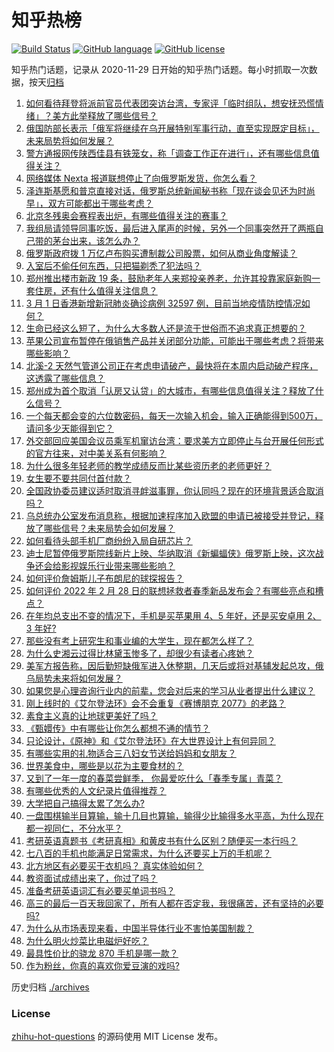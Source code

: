 # 知乎热榜
[![Build Status](https://github.com/ToWeLong/zhihu-hot-questions/workflows/CI/badge.svg)](https://github.com/ToWeLong/zhihu-hot-questions/actions)
[![GitHub language](https://img.shields.io/badge/language-golang-orange.svg)](https://golang.org/)
[![GitHub license](https://img.shields.io/github/license/ToWeLong/zhihu-hot-questions)](https://github.com/ToWeLong/zhihu-hot-questions/blob/main/LICENSE)

知乎热门话题，记录从 2020-11-29 日开始的知乎热门话题。每小时抓取一次数据，按天[归档](./archives)

<!-- BEGIN -->

1. [如何看待拜登将派前官员代表团突访台湾，专家评「临时组队，想安抚恐慌情绪」？美方此举释放了哪些信号？](https://www.zhihu.com/question/519355369)
1. [俄国防部长表示「俄军将继续在乌开展特别军事行动，直至实现既定目标」，未来局势将如何发展？](https://www.zhihu.com/question/519433741)
1. [警方通报网传陕西佳县有铁笼女，称「调查工作正在进行」，还有哪些信息值得关注？](https://www.zhihu.com/question/519449683)
1. [网络媒体 Nexta 报道联想停止了向俄罗斯发货，你怎么看？](https://www.zhihu.com/question/518753421)
1. [泽连斯基愿和普京直接对话，俄罗斯总统新闻秘书称「现在谈会见还为时尚早」，双方可能都出于哪些考虑？](https://www.zhihu.com/question/519532569)
1. [北京冬残奥会赛程表出炉，有哪些值得关注的赛事？](https://www.zhihu.com/question/518834271)
1. [我组局请领导同事吃饭，最后进入尾声的时候，另外一个同事突然开了两瓶自己带的茅台出来，该怎么办？](https://www.zhihu.com/question/518737429)
1. [俄罗斯政府拨 1 万亿卢布购买遭制裁公司股票，如何从商业角度解读？](https://www.zhihu.com/question/519455357)
1. [入室后不偷任何东西，只把猫剃秃了犯法吗？](https://www.zhihu.com/question/517436768)
1. [郑州推出楼市新政 19 条，鼓励老年人来郑投亲养老，允许其投靠家庭新购一套住房，还有什么值得关注信息？](https://www.zhihu.com/question/519442574)
1. [3 月 1 日香港新增新冠肺炎确诊病例 32597 例，目前当地疫情防控情况如何？](https://www.zhihu.com/question/519420856)
1. [生命已经这么短了，为什么大多数人还是流于世俗而不追求真正想要的？](https://www.zhihu.com/question/503742560)
1. [苹果公司宣布暂停在俄销售产品并关闭部分功能，可能出于哪些考虑？将带来哪些影响？](https://www.zhihu.com/question/519529180)
1. [北溪-2 天然气管道公司正在考虑申请破产，最快将在本周内启动破产程序，这透露了哪些信息？](https://www.zhihu.com/question/519546665)
1. [郑州成为首个取消「认房又认贷」的大城市，有哪些信息值得关注？释放了什么信号？](https://www.zhihu.com/question/519451799)
1. [一个每天都会变的六位数密码，每天一次输入机会，输入正确能得到500万，请问多少天能得到它？](https://www.zhihu.com/question/516856246)
1. [外交部回应美国会议员乘军机窜访台湾：要求美方立即停止与台开展任何形式的官方往来，对中美关系有何影响？](https://www.zhihu.com/question/497952996)
1. [为什么很多年轻老师的教学成绩反而比某些资历老的老师更好？](https://www.zhihu.com/question/268476649)
1. [女生要不要共同付首付款？](https://www.zhihu.com/question/270436231)
1. [全国政协委员建议适时取消寻衅滋事罪，你认同吗？现在的环境背景适合取消吗？](https://www.zhihu.com/question/519427586)
1. [乌总统办公室发布消息称，根据加速程序加入欧盟的申请已被接受并登记，释放了哪些信号？未来局势会如何发展？](https://www.zhihu.com/question/519452578)
1. [如何看待头部手机厂商纷纷入局自研芯片？](https://www.zhihu.com/question/519537181)
1. [迪士尼暂停俄罗斯院线新片上映、华纳取消《新蝙蝠侠》俄罗斯上映，这次战争还会给影视娱乐行业带来哪些影响？](https://www.zhihu.com/question/519354793)
1. [如何评价詹姆斯儿子布朗尼的球探报告？](https://www.zhihu.com/question/518446257)
1. [如何评价 2022 年 2 月 28 日的联想拯救者春季新品发布会？有哪些亮点和槽点？](https://www.zhihu.com/question/519208047)
1. [在年均总支出不变的情况下，手机是买苹果用 4、5 年好，还是买安卓用 2、3 年好?](https://www.zhihu.com/question/518062380)
1. [那些没有考上研究生和事业编的大学生，现在都怎么样了？](https://www.zhihu.com/question/517730862)
1. [为什么史湘云过得比林黛玉惨多了，却很少有读者心疼她？](https://www.zhihu.com/question/399048784)
1. [美军方报告称，因后勤短缺俄军进入休整期，几天后或将对基辅发起总攻，俄乌局势未来将如何发展？](https://www.zhihu.com/question/519564452)
1. [如果您是心理咨询行业内的前辈，您会对后来的学习从业者提出什么建议？](https://www.zhihu.com/question/513638410)
1. [刚上线时的《艾尔登法环》会不会重复《赛博朋克 2077》的老路？](https://www.zhihu.com/question/483287526)
1. [素食主义真的让地球更美好了吗？](https://www.zhihu.com/question/19692405)
1. [《甄嬛传》中有哪些让你怎么都想不通的情节？](https://www.zhihu.com/question/393997309)
1. [只论设计，《原神》和《艾尔登法环》在大世界设计上有何异同？](https://www.zhihu.com/question/519170922)
1. [有哪些实用的礼物适合三八妇女节送给妈妈和女朋友？](https://www.zhihu.com/question/375938423)
1. [世界美食中，哪些是以花为主要食材的？](https://www.zhihu.com/question/519361002)
1. [又到了一年一度的春菜尝鲜季， 你最爱吃什么「春季专属」青菜？](https://www.zhihu.com/question/518017483)
1. [有哪些优秀的人文纪录片值得推荐？](https://www.zhihu.com/question/291085006)
1. [大学把自己搞得太累了怎么办?](https://www.zhihu.com/question/357745479)
1. [一盘围棋输半目算输，输十几目也算输，输得少比输得多水平高，为什么现在都一视同仁，不分水平？](https://www.zhihu.com/question/518013550)
1. [考研英语真题书《考研真相》和黄皮书有什么区别？随便买一本行吗？](https://www.zhihu.com/question/507216684)
1. [七八百的手机也能满足日常需求，为什么还要买上万的手机呢？](https://www.zhihu.com/question/518619009)
1. [北方地区有必要买干衣机吗？ 真实体验如何？](https://www.zhihu.com/question/519396362)
1. [教资面试成绩出来了，你过了吗？](https://www.zhihu.com/question/519352324)
1. [准备考研英语词汇有必要买单词书吗？](https://www.zhihu.com/question/519358811)
1. [高三的最后一百天我回家了，所有人都在否定我，我很痛苦，还有坚持的必要吗?](https://www.zhihu.com/question/519260093)
1. [为什么从市场表现来看，中国半导体行业不害怕美国制裁？](https://www.zhihu.com/question/459925498)
1. [为什么明火炒菜比电磁炉好吃？](https://www.zhihu.com/question/340697589)
1. [最具性价比的骁龙 870 手机是哪一款？](https://www.zhihu.com/question/518998151)
1. [作为粉丝，你真的喜欢你爱豆演的戏吗?](https://www.zhihu.com/question/518089357)

<!-- END -->

历史归档 [./archives](./archives)


### License
[zhihu-hot-questions](https://github.com/towelong/zhihu-hot-questions) 的源码使用 MIT License 发布。
